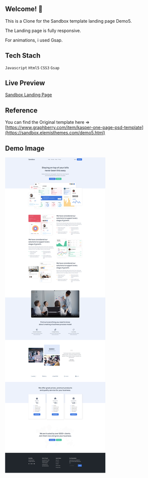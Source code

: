 ## Welcome! 👋
This is a Clone for the Sandbox template landing page Demo5.

The Landing page is fully responsive.

For animations, i used Gsap.

## Tech Stach
`Javascript`
`Html5`
`CSS3`
`Gsap`

## Live Preview

[Sandbox Landing Page](https://samia13.github.io/sanbox-landing-page/)

## Reference

You can find the Original template here => 
[https://www.graphberry.com/item/kasper-one-page-psd-template](https://sandbox.elemisthemes.com/demo5.html)

## Demo Image 
![Demo image](assets/demo.png)
